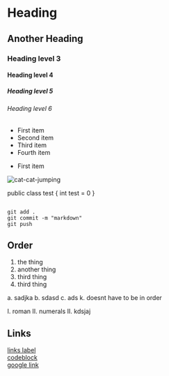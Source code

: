 # Heading
## Another Heading
### Heading level 3
#### Heading level 4
##### Heading level 5
###### Heading level 6

- First item
- Second item
- Third item
- Fourth item

* First item

![cat-cat-jumping](.cat-cat-jumping.gif)

public class test
{
	int test = 0
}

```

git add .
git commit -m "markdown"
git push
```

## Order
1. the thing
2. another thing
3. third thing
420. third thing

a. sadjka
b. sdasd
c. ads
k. doesnt have to be in order

I. roman
II. numerals
II. kdsjaj

## Links

[links label](#links) <br>
[codeblock](#codeblock) <br>
[google link](http://www.google.com)